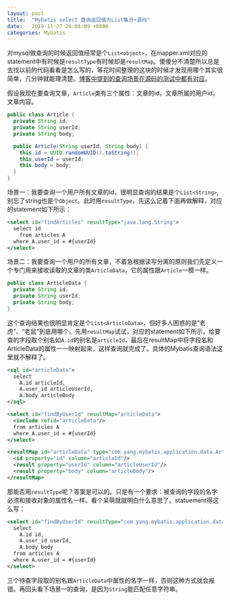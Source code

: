 ```yaml
---
layout: post
title:  "Mybatis select 查询返回值为List集合+源码"
date:   2019-11-27 20:04:09 +0800
categories: Mybatis
---
```


对mysql做查询的时候返回值经常是个`List<object>`，在mapper.xml对应的statement中有时候是`resultType`有时候却是`resultMap`。傻傻分不清楚所以总是去找以前的代码看看是怎么写的，等花时间整理的这块的时候才发现用哪个其实很简单，几分钟就能理清楚。[博客中提到的查询场景在源码的测试中都有对应](https://pan.baidu.com/s/1UG9YPDohEFBPtP-3fnOpOQ)。

假设我现在要查询文章，`Article`类有三个属性：文章的id，文章所属的用户id，文章内容。

```java
public class Article {
  private String id;
  private String userId;
  private String body;

  public Article(String userId, String body) {
    this.id = UUID.randomUUID().toString();
    this.userId = userId;
    this.body = body;
  }
}
```

场景一：我要查询一个用户所有文章的Id，很明显查询的结果是个`List<String>`,别忘了string也是个`Object`。此时用`resultType`，先这么记着下面再做解释，对应的statement如下所示：

```xml
<select id="findArticles" resultType="java.lang.String">
  select id
  	from articles A
  where A.user_id = #{userId}
</select>
```

场景二：我要查询一个用户的所有文章，不着急根据读写分离的原则我们先定义一个专门用来接收读取的文章的类`ArticleData`，它的属性跟`Article`一模一样。

```java
public class ArticleData {
  private String id;
  private String userId;
  private String body;
}
```

这个查询结果也很明显肯定是个`List<ArticleData>`，但好多人困惑的是“老虎”、“老鼠”到底用哪个。先用`resultMap`试试，对应的statement如下所示，给要查的字段取个别名如`A.id`的别名是`articleId`，最后在resultMap中将字段名和ArticleData的属性一一映射起来，这样查询就完成了。具体的Mybatis查询语法这里就不解释了。

```xml
<sql id="articleData">
  select
    A.id articleId,
    A.user_id articleUserId,
    A.body articleBody
</sql>

<select id="findByUserId" resultMap="articleData">
  <include refid="articleData"/>
  from articles A
  where A.user_id = #{userId}
</select>

<resultMap id="articleData" type="com.yang.mybatis.application.data.ArticleData">
  <id property="id" column="articleId"/>
  <result property="userId" column="articleUserId"/>
  <result property="body" column="articleBody"/>
</resultMap>
```

那能否用`resultType`呢？答案是可以的。只是有一个要求：被查询的字段的名字必须和接收对象的属性名一样。看个呆萌就就明白什么意思了。statuement得这么写：

```xml
<select id="findByUserId" resultType="com.yang.mybatis.application.data.ArticleData">
  select
    A.id id,
    A.user_id userId,
    A.body body
  from articles A
  where A.user_id = #{userId}
</select>
```

三个待查字段取的别名跟`ArticleData`中属性的名字一样，否则这种方式就会报错。再回头看下场景一的查询，是因为`String`能匹配任意字符串。